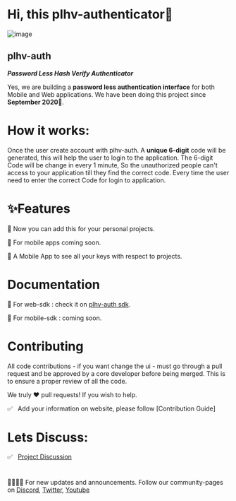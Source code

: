 # Hi, this plhv-authenticator👋
![image](https://user-images.githubusercontent.com/60876387/147760336-437409f8-7e60-4f23-8413-40c6f37385f2.png)
## plhv-auth
_**Password Less Hash Verify Authenticator**_


Yes, we are building a **password less authentication interface** for both Mobile and Web applications. We have been doing this project since **September 2020**🥳.

# How it works:
Once the user create account with plhv-auth. A **unique 6-digit** code will be generated, this will help the user to login to the application. The 6-digit Code will be change in every 1 minute, So the unauthorized people can't access to your application till they find the correct code. Every time the user need to enter the correct Code for login to application. 


# ✨**Features**

 🌟 Now you can add this for your personal projects.
 
 🌟 For mobile apps coming soon.
 
 🌟 A Mobile App to see all your keys with respect to projects.
 
 
# Documentation
 
 🌟 For web-sdk : check it on [plhv-auth sdk](https://websdk.plhv-auth.com).
 
 🌟 For mobile-sdk : coming soon.

# Contributing

All code contributions - if you want change the ui -  must go through a pull request and be approved by a core developer before being merged. This is to ensure a proper review of all the code.

We truly ❤️ pull requests! If you wish to help.

✅  &nbsp; Add your information on website, please follow [Contribution Guide]

# Lets Discuss:
✅  &nbsp; [Project Discussion](https://github.com/plhv-authenticator/.github/discussions/1)



#
👩‍💻👩‍💻 For new updates and announcements. Follow our community-pages on
[Discord](https://discord.gg/cmDQcdvGSc),
[Twitter](https://twitter.com/plhv_auth),
[Youtube](https://www.youtube.com/channel/UCdraAiLH9aFAdszVC6gTVbg)


